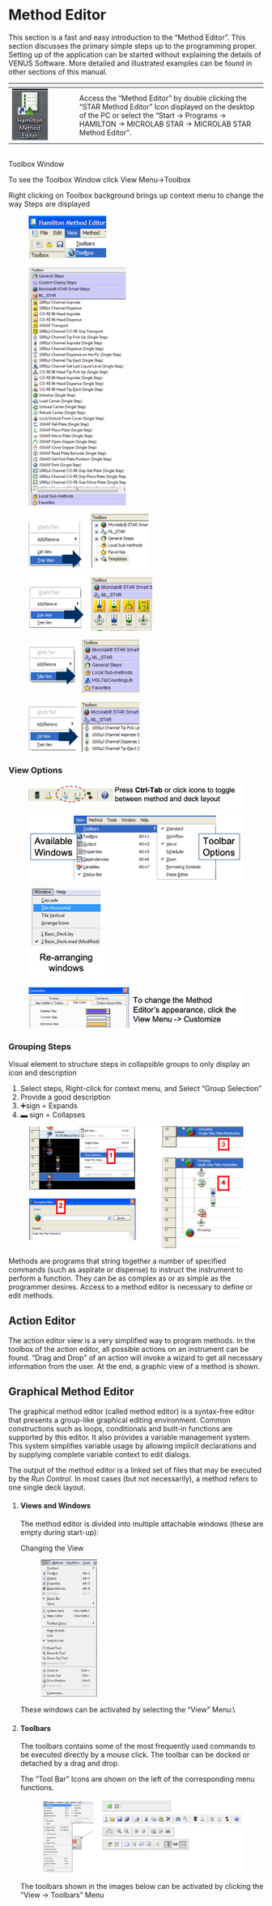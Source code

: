 # Method Editor

This section is a fast and easy introduction to the “Method Editor”. This section discusses the primary simple steps up to the programming proper. Setting up of the application can be started without explaining the details of VENUS Software. More detailed and illustrated examples can be found in other sections of this manual.

<table data-header-hidden><thead><tr><th width="119"></th><th></th></tr></thead><tbody><tr><td><img src="../../../.gitbook/assets/image (2) (1) (1) (1) (1).png" alt="" data-size="original"></td><td>Access the “Method Editor” by double clicking the “STAR Method Editor” Icon displayed on the desktop of the PC or select the “Start -> Programs -> HAMILTON -> MICROLAB STAR -> MICROLAB STAR Method Editor”.</td></tr></tbody></table>

\
Toolbox Window

To see the Toolbox Window click View Menu->Toolbox

Right clicking on Toolbox background brings up context menu to change the way Steps are displayed

<div>

<figure><img src="../../../.gitbook/assets/image (151) (1).png" alt=""><figcaption></figcaption></figure>

 

<figure><img src="../../../.gitbook/assets/image (152) (1).png" alt=""><figcaption></figcaption></figure>

</div>

<div>

<figure><img src="../../../.gitbook/assets/image (154) (1).png" alt=""><figcaption></figcaption></figure>

 

<figure><img src="../../../.gitbook/assets/image (153) (1).png" alt=""><figcaption></figcaption></figure>

</div>





<div>

<figure><img src="../../../.gitbook/assets/image (155).png" alt=""><figcaption></figcaption></figure>

 

<figure><img src="../../../.gitbook/assets/image (156).png" alt=""><figcaption></figcaption></figure>

</div>

### View Options

<figure><img src="../../../.gitbook/assets/image (157).png" alt=""><figcaption></figcaption></figure>

<div>

<figure><img src="../../../.gitbook/assets/image (159).png" alt=""><figcaption></figcaption></figure>

 

<figure><img src="../../../.gitbook/assets/image (160).png" alt=""><figcaption></figcaption></figure>

</div>

<figure><img src="../../../.gitbook/assets/image (161).png" alt=""><figcaption></figcaption></figure>

### Grouping Steps

Visual element to structure steps in collapsible groups to only display an icon and description

1. Select steps, Right-click for context menu, and Select “Group Selection”
2. Provide a good description
3. ➕sign = Expands
4. &#x20;▬  sign = Collapses

<figure><img src="../../../.gitbook/assets/image (163).png" alt=""><figcaption></figcaption></figure>



Methods are programs that string together a number of specified commands (such as aspirate or dispense) to instruct the instrument to perform a function. They can be as complex as or as simple as the programmer desires. Access to a method editor is necessary to define or edit methods.

## Action Editor

The action editor view is a very simplified way to program methods. In the toolbox of the action editor, all possible actions on an instrument can be found. “Drag and Drop” of an action will invoke a wizard to get all necessary information from the user. At the end, a graphic view of a method is shown.

## Graphical Method Editor

The graphical method editor (called method editor) is a syntax-free editor that presents a group-like graphical editing environment. Common constructions such as loops, conditionals and built-in functions are supported by this editor. It also provides a variable management system. This system simplifies variable usage by allowing implicit declarations and by supplying complete variable context to edit dialogs.

The output of the method editor is a linked set of files that may be executed by the _Run Control_. In most cases (but not necessarily), a method refers to one single deck layout.

1.  #### ‌Views and Windows‌

    The method editor is divided into multiple attachable windows (these are empty during start-up):

    Changing the View

    <figure><img src="../../../.gitbook/assets/image (17) (1).png" alt="" width="111"><figcaption></figcaption></figure>

    These windows can be activated by selecting the “View” Menu:\

2.  #### ‌Toolbars‌

    The toolbars contains some of the most frequently used commands to be executed directly by a mouse click. The toolbar can be docked or detached by a drag and drop.

    The “Tool Bar” Icons are shown on the left of the corresponding menu functions.

    <figure><img src="../../../.gitbook/assets/image (18) (1).png" alt=""><figcaption></figcaption></figure>

    The toolbars shown in the images below can be activated by clicking the “View -> Toolbars” Menu

